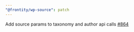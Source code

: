 ```yaml
---
"@frontity/wp-source": patch
---
```


Add source params to taxonomy and author api calls [#864](https://github.com/frontity/frontity/pull/864)
